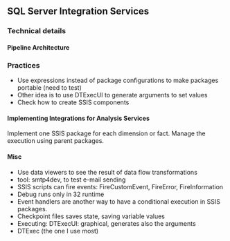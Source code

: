 ## SQL Server Integration Services


### Technical details

#### Pipeline Architecture



### Practices
- Use expressions instead of package configurations to make packages portable (need to test)
- Other idea is to use DTExecUI to generate arguments to set values
- Check how to create SSIS components


#### Implementing Integrations for Analysis Services

Implement one SSIS package for each dimension or fact. Manage the execution using parent packages.




#### Misc
- Use data viewers to see the result of data flow transformations
- tool: smtp4dev, to test e-mail sending
- SSIS scripts can fire events: FireCustomEvent, FireError, FireInformation
- Debug runs only in 32 runtime
- Event handlers are another way to have a conditional execution in SSIS packages.
- Checkpoint files saves state, saving variable values
- Executing: DTExecUI: graphical, generates also the arguments
- DTExec (the one I use most)


